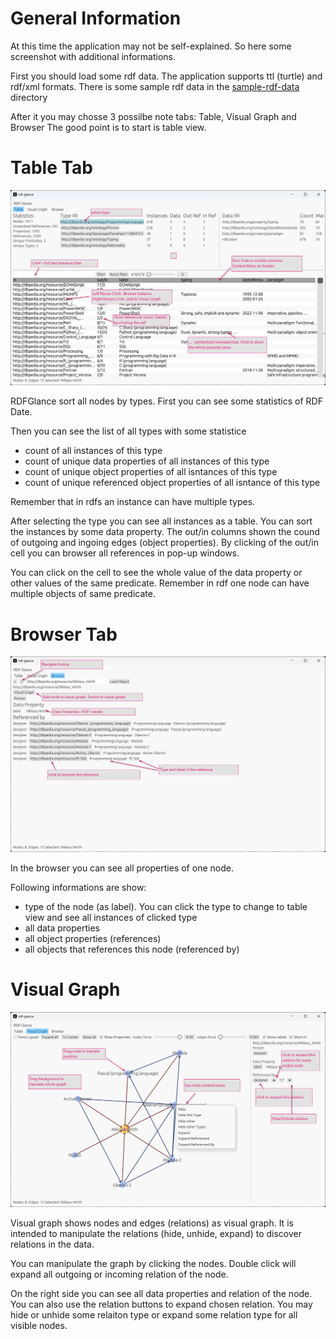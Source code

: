 # General Information

At this time the application may not be self-explained. So here some screenshot with additional informations.

First you should load some rdf data. The application supports ttl (turtle) and rdf/xml formats.
There is some sample rdf data in the [sample-rdf-data](../sample-rdf-data/programming_languages.ttl) directory

After it you may chosse 3 possilbe note tabs: Table, Visual Graph and Browser
The good point is to start is table view.

# Table Tab

![screenshot](screeshots/table.png)

RDFGlance sort all nodes by types.
First you can see some statistics of RDF Date.

Then you can see the list of all types with some statistice
- count of all instances of this type
- count of unique data properties of all instances of this type
- count of unique object properties of all isntances of this type
- count of unique referenced object properties of all isntance of this type

Remember that in rdfs an instance can have multiple types. 

After selecting the type you can see all instances as a table.
You can sort the instances by some data property.
The out/in columns shown the cound of outgoing and ingoing edges (object properties).
By clicking of the out/in cell you can browser all references in pop-up windows.

You can click on the cell to see the whole value of the data property or other values of the same predicate.
Remember in rdf one node can have multiple objects of same predicate. 

# Browser Tab 

![screenshot](screeshots/browser.png)

In the browser you can see all properties of one node.

Following informations are show:

- type of the node (as label). You can click the type to change to table view and see all instances of clicked type
- all data properties
- all object properties (references)
- all objects that references this node (referenced by)

# Visual Graph

![screenshot](screeshots/visual-graph.png)

Visual graph shows nodes and edges (relations) as visual graph.
It is intended to manipulate the relations (hide, unhide, expand) to discover relations
in the data.

You can manipulate the graph by clicking the nodes.
Double click will expand all outgoing or incoming relation of the node.

On the right side you can see all data properties and relation of the node.
You can also use the relation buttons to expand chosen relation.
You may hide or unhide some relaiton type or expand some relation type for all visible nodes.


